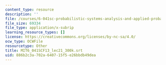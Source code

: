 ```yaml
---
content_type: resource
description: ''
file: /courses/6-041sc-probabilistic-systems-analysis-and-applied-probability-fall-2013/886b2c3a702a640715f5e26bbdb49dea_MIT6_041SCF13_lec21_300k.srt
file_size: 69334
file_type: application/x-subrip
learning_resource_types: []
license: https://creativecommons.org/licenses/by-nc-sa/4.0/
ocw_type: OCWFile
resourcetype: Other
title: MIT6_041SCF13_lec21_300k.srt
uid: 886b2c3a-702a-6407-15f5-e26bbdb49dea
---
```

